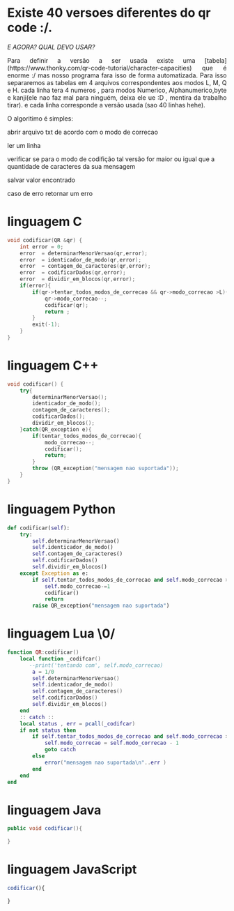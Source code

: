 # Existe 40 versoes diferentes do qr code :/.

*E AGORA? QUAL DEVO USAR?*

 
 <p align="justify">
 	Para definir a versão a ser usada existe uma [tabela](https://www.thonky.com/qr-code-tutorial/character-capacities) que é enorme :/
 	mas nosso programa fara isso de forma automatizada. Para isso separaremos as tabelas em 4 arquivos
 	correspondentes aos modos L, M, Q e H. cada linha tera 4 numeros , para modos Numerico, Alphanumerico,byte e kanji(ele nao faz mal para ninguém, deixa ele ue :D , mentira da trabalho tirar). e cada linha corresponde a versão usada (sao 40 linhas hehe).
</p>


 <p align="justify">
 	O algoritimo é simples:
 </p>
 <p align="justify">
 	abrir arquivo txt de acordo com o modo de correcao
 	<p></p>
 	ler um linha 
 	<p></p>
 	verificar se para o modo de codifição tal versão for maior ou igual que a quantidade de caracteres da sua mensagem
 	<p></p>
 	salvar valor encontrado
 	<p></p>
 	caso de erro retornar um erro
</p>



# linguagem C
```C
void codificar(QR &qr) {
	int error = 0;
	error  = determinarMenorVersao(qr,error);
	error  = identicador_de_modo(qr,error);
	error  = contagem_de_caracteres(qr,error);
	error  = codificarDados(qr,error);
	error  = dividir_em_blocos(qr,error);
	if(error){
		if(qr->tentar_todos_modos_de_correcao && qr->modo_correcao >L){
			qr->modo_correcao--;
			codificar(qr);
			return ;
		}
		exit(-1);
	}
}
```
# linguagem C++ 
```Cpp
void codificar() {
	try{
		determinarMenorVersao();
	 	identicador_de_modo();
		contagem_de_caracteres();
		codificarDados();
		dividir_em_blocos();
	}catch(QR_exception e){
		if(tentar_todos_modos_de_correcao){
			modo_correcao--;
			codificar();
			return;
		}
		throw (QR_exception("mensagem nao suportada"));
	}
}
```
# linguagem Python
```Python
def codificar(self):
    try:
    	self.determinarMenorVersao()
	 	self.identicador_de_modo()
		self.contagem_de_caracteres()
		self.codificarDados()
		self.dividir_em_blocos()
    except Exception as e:
    	if self.tentar_todos_modos_de_correcao and self.modo_correcao > L:
    		self.modo_correcao-=1
    		codificar()
    		return
    	raise QR_exception("mensagem nao suportada")
```
# linguagem Lua \0/
```lua
function QR:codificar()
    local function _codifcar()
       --print('tentando com', self.modo_correcao)
        a = 1/0
        self.determinarMenorVersao()
        self.identicador_de_modo()
        self.contagem_de_caracteres()
        self.codificarDados()
        self.dividir_em_blocos()
    end
    :: catch ::
    local status , err = pcall(_codifcar)
    if not status then
        if self.tentar_todos_modos_de_correcao and self.modo_correcao > L then
            self.modo_correcao = self.modo_correcao - 1
            goto catch
        else
            error("mensagem nao suportada\n"..err )
        end
    end
end
```
# linguagem Java
```Java
public void codificar(){
   
}
```
# linguagem JavaScript
```javaScript
codificar(){
  
}
```
